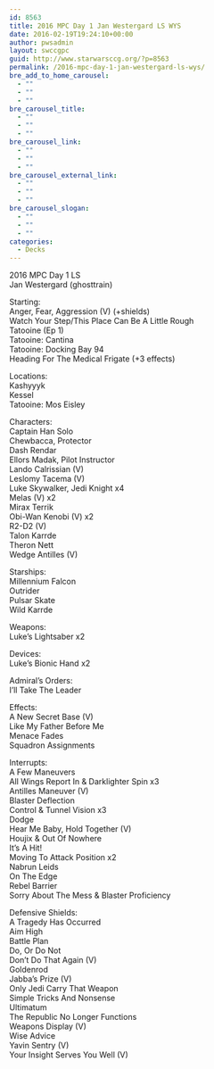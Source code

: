 ```yaml
---
id: 8563
title: 2016 MPC Day 1 Jan Westergard LS WYS
date: 2016-02-19T19:24:10+00:00
author: pwsadmin
layout: swccgpc
guid: http://www.starwarsccg.org/?p=8563
permalink: /2016-mpc-day-1-jan-westergard-ls-wys/
bre_add_to_home_carousel:
  - ""
  - ""
  - ""
bre_carousel_title:
  - ""
  - ""
  - ""
bre_carousel_link:
  - ""
  - ""
  - ""
bre_carousel_external_link:
  - ""
  - ""
  - ""
bre_carousel_slogan:
  - ""
  - ""
  - ""
categories:
  - Decks
---
```

2016 MPC Day 1 LS  
Jan Westergard (ghosttrain)

Starting:  
Anger, Fear, Aggression (V) (+shields)  
Watch Your Step/This Place Can Be A Little Rough  
Tatooine (Ep 1)  
Tatooine: Cantina  
Tatooine: Docking Bay 94  
Heading For The Medical Frigate (+3 effects)

Locations:  
Kashyyyk  
Kessel  
Tatooine: Mos Eisley

Characters:  
Captain Han Solo  
Chewbacca, Protector  
Dash Rendar  
Ellors Madak, Pilot Instructor  
Lando Calrissian (V)  
Leslomy Tacema (V)  
Luke Skywalker, Jedi Knight x4  
Melas (V) x2  
Mirax Terrik  
Obi-Wan Kenobi (V) x2  
R2-D2 (V)  
Talon Karrde  
Theron Nett  
Wedge Antilles (V)

Starships:  
Millennium Falcon  
Outrider  
Pulsar Skate  
Wild Karrde

Weapons:  
Luke&#8217;s Lightsaber x2

Devices:  
Luke&#8217;s Bionic Hand x2

Admiral&#8217;s Orders:  
I&#8217;ll Take The Leader

Effects:  
A New Secret Base (V)  
Like My Father Before Me  
Menace Fades  
Squadron Assignments

Interrupts:  
A Few Maneuvers  
All Wings Report In & Darklighter Spin x3  
Antilles Maneuver (V)  
Blaster Deflection  
Control & Tunnel Vision x3  
Dodge  
Hear Me Baby, Hold Together (V)  
Houjix & Out Of Nowhere  
It&#8217;s A Hit!  
Moving To Attack Position x2  
Nabrun Leids  
On The Edge  
Rebel Barrier  
Sorry About The Mess & Blaster Proficiency

Defensive Shields:  
A Tragedy Has Occurred  
Aim High  
Battle Plan  
Do, Or Do Not  
Don&#8217;t Do That Again (V)  
Goldenrod  
Jabba&#8217;s Prize (V)  
Only Jedi Carry That Weapon  
Simple Tricks And Nonsense  
Ultimatum  
The Republic No Longer Functions  
Weapons Display (V)  
Wise Advice  
Yavin Sentry (V)  
Your Insight Serves You Well (V)
